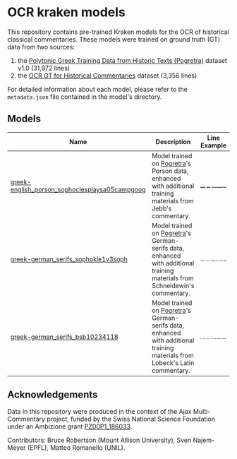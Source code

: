 # OCR kraken models

This repository contains pre-trained Kraken models for the OCR of historical classical commentaries. These models were trained on ground truth (GT) data from two sources: 
1. the [Polytonic Greek Training Data from Historic Texts (Pogretra)](https://doi.org/10.5281/zenodo.4774200) dataset v1.0 (31,972 lines)
2. the [OCR GT for Historical Commentaries](https://github.com/AjaxMultiCommentary/GT-commentaries-OCR) dataset (3,356 lines)

For detailed information about each model, please refer to the `metadata.json` file contained in the model's directory.

## Models

| Name  | Description | Line Example |
| ------------- | ------------- | ------------- | 
| [greek-english_porson_sophoclesplaysa05campgoog](kraken-models/greek-english_porson_sophoclesplaysa05campgoog/greek-english_porson_sophoclesplaysa05campgoog.mlmodel)  | Model trained on [Pogretra](https://doi.org/10.5281/zenodo.4774200)'s Porson data, enhanced with additional training materials from Jebb's commentary.  | ![](./example-snippets/sophoclesplaysa05campgoog_0177_19.png) |
[greek-german_serifs_sophokle1v3soph](kraken-models/greek-german_serifs_sophokle1v3soph/greek-german_serifs_sophokle1v3soph.mlmodel)  | Model trained on [Pogretra](https://doi.org/10.5281/zenodo.4774200)'s German-serifs data, enhanced with additional training materials from Schneidewin's commentary.  |![](./example-snippets/sophokle1v3soph_0140_44.png)
| [greek-german_serifs_bsb10234118](kraken-models/greek-german_serifs_bsb10234118/greek-german_serifs_bsb10234118.mlmodel)  | Model trained on [Pogretra](https://doi.org/10.5281/zenodo.4774200)'s  German-serifs data, enhanced with additional training materials from Lobeck's Latin commentary.   | ![](./example-snippets/bsb10234118_0090_4.png)

## Acknowledgements

Data in this repository were produced in the context of the Ajax Multi-Commentary project, funded by the Swiss National Science Foundation under an Ambizione grant [PZ00P1\_186033](http://p3.snf.ch/project-186033).

Contributors: Bruce Robertson (Mount Allison University), Sven Najem-Meyer (EPFL), Matteo Romanello (UNIL).